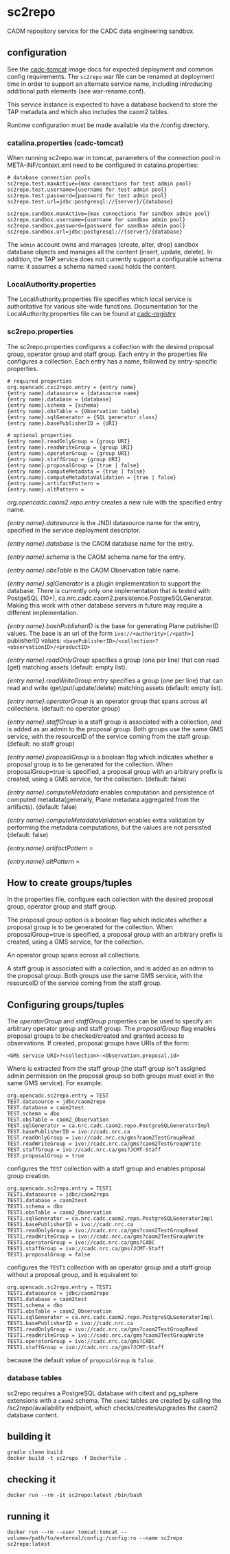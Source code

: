 # sc2repo

CAOM repository service for the CADC data engineering sandbox. 

## configuration
See the [cadc-tomcat](https://github.com/opencadc/docker-base/tree/master/cadc-tomcat) image
docs for expected deployment and common config requirements. The `sc2repo` war file can be renamed
at deployment time in order to support an alternate service name, including introducing
additional path elements (see war-rename.conf).

This service instance is expected to have a database backend to store the TAP metadata and which
also includes the caom2 tables.

Runtime configuration must be made available via the /config directory.

### catalina.properties (cadc-tomcat)
When running sc2repo.war in tomcat, parameters of the connection pool in META-INF/context.xml need to be configured in catalina.properties:

```
# database connection pools
sc2repo.test.maxActive={max connections for test admin pool}
sc2repo.test.username={username for test admin pool}
sc2repo.test.password={password for test admin pool}
sc2repo.test.url=jdbc:postgresql://{server}/{database}

sc2repo.sandbox.maxActive={max connections for sandbox admin pool}
sc2repo.sandbox.username={username for sandbox admin pool}
sc2repo.sandbox.password={password for sandbox admin pool}
sc2repo.sandbox.url=jdbc:postgresql://{server}/{database}
```

The `admin` account owns and manages (create, alter, drop) sandbox database objects and manages all the content (insert, update, delete).
In addition, the TAP service does not currently support a configurable schema name: it assumes a schema 
named `caom2` holds the content.


### LocalAuthority.properties
The LocalAuthority.properties file specifies which local service is authoritative for various site-wide functions. 
Documentation for the LocalAuthority.properties file can be found at [cadc-registry](https://github.com/opencadc/reg/tree/master/cadc-registry)


### sc2repo.properties
The sc2repo.properties configures a collection with the desired proposal group, operator group and staff group.
Each entry in the properties file configures a collection. Each entry has a name, followed by entry-specific properties.

```
# required properties
org.opencadc.csc2repo.entry = {entry name}
{entry name}.datasource = {datasource name}
{entry name}.database = {database}
{entry name}.schema = {schema}
{entry name}.obsTable = {Observation table}
{entry name}.sqlGenerator = {SQL generator class}
{entry name}.basePublisherID = {URI}

# optional properties
{entry name}.readOnlyGroup = {group URI}
{entry name}.readWriteGroup = {group URI}
{entry name}.operatorGroup = {group URI}
{entry name}.staffGroup = {group URI}
{entry name}.proposalGroup = {true | false}
{entry name}.computeMetadata = {true | false}
{entry.name}.computeMetadataValidation = {true | false}
{entry.name}.artifactPattern = 
{entry.name}.altPattern = 

```

_org.opencadc.caom2.repo.entry_ creates a new rule with the specified entry name.

_{entry name}.datasource_ is the JNDI datasource name for the entry, specified in the service deployment descriptor.

_{entry name}.database_ is the CAOM database name for the entry.

_{entry name}.schema_ is the CAOM schema name for the entry.

_{entry name}.obsTable_ is the CAOM Observation table name.

_{entry name}.sqlGenerator_ is a plugin implementation to support the database. There is currently only one
implementation that is tested with PostgeSQL (10+), ca.nrc.cadc.caom2.persistence.PostgreSQLGenerator.
Making this work with other database servers in future may require a different implementation.

_{entry name}.bashPublisherID_  is the base for generating Plane publisherID values.
The base is an uri of the form `ivo://<authority>[/<path>]`
publisherID values: `<basePublisherID>/<collection>?<observationID>/<productID>`

_{entry name}.readOnlyGroup_ specifies a group (one per line) that can read (get) matching assets (default: empty list).

_{entry name}.readWriteGroup_ entry specifies a group (one per line) that can read and write (get/put/update/delete)
matching assets (default: empty list).

_{entry name}.operatorGroup_ is an operator group that spans across all collections. (default: no operator group)

_{entry name}.staffGroup_ is a staff group is associated with a collection, and is added as an admin
to the proposal group. Both groups use the same GMS service, with the resourceID of the service
coming from the staff group. (default: no staff group)

_{entry name}.proposalGroup_ is a boolean flag which indicates whether a proposal group is to be generated
for the collection. When proposalGroup=true is specified, a proposal group with an arbitrary prefix is created,
using a GMS service, for the collection. (default: false)

_{entry name}.computeMetadata_ enables computation and persistence of computed metadata(generally, Plane metadata
aggregated from the artifacts). (default: false)

_{entry name}.computeMetadataValidation_ enables extra validation by performing the metadata computations, 
but the values are not persisted (default: false)

_{entry.name}.artifactPattern_ =

_{entry.name}.altPattern_ =

## How to create groups/tuples

In the properties file, configure each collection with the desired proposal group, operator group and staff group.

The proposal group option is a boolean flag which indicates whether a proposal group is to be generated
for the collection. When proposalGroup=true is specified, a proposal group with an arbitrary prefix is created,
using a GMS service, for the collection.

An operator group spans across all collections.

A staff group is associated with a collection, and is added as an admin to the proposal group.
Both groups use the same GMS service, with the resourceID of the service coming from the staff group.

## Configuring groups/tuples

The _operatorGroup_ and _staffGroup_ properties can be used to specify an arbitrary operator group and staff group.
The _proposalGroup_ flag enables proposal groups to be checked/created and granted access to observations.
If created, proposal groups have URIs of the form:

```
<GMS service URI>?<collection>-<Observation.proposal.id>
```

Where <GMS service URI> is extracted from the staff group (the staff group isn't assigned admin permission
on the proposal group so both groups must exist in the same GMS service). For example:

```
org.opencadc.sc2repo.entry = TEST
TEST.datasource = jdbc/caom2repo
TEST.database = caom2test
TEST.schema = dbo
TEST.obsTable = caom2_Observation
TEST.sqlGenerator = ca.nrc.cadc.caom2.repo.PostgreSQLGeneratorImpl
TEST.basePublisherID = ivo://cadc.nrc.ca
TEST.readOnlyGroup = ivo://cadc.nrc.ca/gms?caom2TestGroupRead
TEST.readWriteGroup = ivo://cadc.nrc.ca/gms?caom2TestGroupWrite
TEST.staffGroup = ivo://cadc.nrc.ca/gms?JCMT-Staff
TEST.proposalGroup = true
```

configures the `TEST` collection with a staff group and enables proposal group creation.


```
org.opencadc.sc2repo.entry = TEST1
TEST1.datasource = jdbc/caom2repo
TEST1.database = caom2test
TEST1.schema = dbo
TEST1.obsTable = caom2_Observation
TEST1.sqlGenerator = ca.nrc.cadc.caom2.repo.PostgreSQLGeneratorImpl
TEST1.basePublisherID = ivo://cadc.nrc.ca
TEST1.readOnlyGroup = ivo://cadc.nrc.ca/gms?caom2TestGroupRead
TEST1.readWriteGroup = ivo://cadc.nrc.ca/gms?caom2TestGroupWrite
TEST1.operatorGroup = ivo://cadc.nrc.ca/gms?CADC
TEST1.staffGroup = ivo://cadc.nrc.ca/gms?JCMT-Staff
TEST1.proposalGroup = false
```

configures the `TEST1` collection with an operator group and a staff group without a proposal group, and is equivalent to:


```
org.opencadc.sc2repo.entry = TEST1
TEST1.datasource = jdbc/caom2repo
TEST1.database = caom2test
TEST1.schema = dbo
TEST1.obsTable = caom2_Observation
TEST1.sqlGenerator = ca.nrc.cadc.caom2.repo.PostgreSQLGeneratorImpl
TEST1.basePublisherID = ivo://cadc.nrc.ca
TEST1.readOnlyGroup = ivo://cadc.nrc.ca/gms?caom2TestGroupRead
TEST1.readWriteGroup = ivo://cadc.nrc.ca/gms?caom2TestGroupWrite
TEST1.operatorGroup = ivo://cadc.nrc.ca/gms?CADC
TEST1.staffGroup = ivo://cadc.nrc.ca/gms?JCMT-Staff
```

because the default value of `proposalGroup` is `false`.


### database tables
sc2repo requires a PostgreSQL database with citext and pg_sphere extensions with a `caom2` schema. The `caom2` tables are created by calling the /sc2repo/availability endpoint, which checks/creates/upgrades the caom2 database content.


## building it
```
gradle clean build
docker build -t sc2repo -f Dockerfile .
```

## checking it
```
docker run --rm -it sc2repo:latest /bin/bash
```

## running it
```
docker run --rm --user tomcat:tomcat --volume=/path/to/external/config:/config:ro --name sc2repo sc2repo:latest
```
